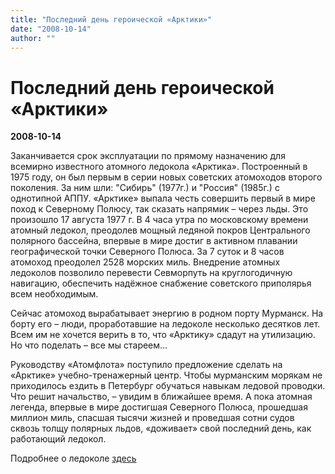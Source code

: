 ```yaml
---
title: "Последний день героической «Арктики»"
date: "2008-10-14"
author: ""
---
```


# Последний день героической «Арктики»

**2008-10-14** 

Заканчивается срок эксплуатации по прямому назначению для всемирно известного атомного ледокола «Арктика». Построенный в 1975 году, он был первым в серии новых советских атомоходов второго поколения. За ним шли: "Сибирь" (1977г.) и "Россия" (1985г.) с однотипной АППУ. «Арктике» выпала честь совершить первый в мире поход к Северному Полюсу, так сказать напрямик – через льды. Это произошло 17 августа 1977 г. В 4 часа утра по московскому времени атомный ледокол, преодолев мощный ледяной покров Центрального полярного бассейна, впервые в мире достиг в активном плавании географической точки Северного Полюса. За 7 суток и 8 часов атомоход преодолел 2528 морских миль. Внедрение атомных ледоколов позволило перевести Севморпуть на круглогодичную навигацию, обеспечить надёжное снабжение советского приполярья всем необходимым.

Сейчас атомоход вырабатывает энергию в родном порту Мурманск. На борту его – люди, проработавшие на ледоколе несколько десятков лет. Всем им не хочется верить в то, что «Арктику» сдадут на утилизацию. Но что поделать – все мы стареем…

Руководству «Атомфлота» поступило предложение сделать на «Арктике» учебно-тренажерный центр. Чтобы мурманским морякам не приходилось ездить в Петербург обучаться навыкам ледовой проводки. Что решит начальство, – увидим в ближайшее время. А пока атомная легенда, впервые в мире достигшая Северного Полюса, прошедшая миллион миль, спасшая тысячи жизней и проведшая сотни судов сквозь толщу полярных льдов, «доживает» свой последний день, как работающий ледокол.

Подробнее о ледоколе [здесь](http://our-murmansk.narod.ru/aboutreg/atomflot/arktika.html)
